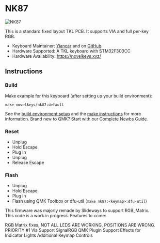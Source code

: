 # NK87

![NK87](https://i.imgur.com/nw29fvc.png)

This is a standard fixed layout TKL PCB. It supports VIA and full per-key RGB.

* Keyboard Maintainer: [Yiancar](https://yiancar-designs.com/) and on [GitHub](https://github.com/yiancar)
* Hardware Supported: A TKL keyboard with STM32F303CC
* Hardware Availability: https://novelkeys.xyz/

## Instructions

### Build

Make example for this keyboard (after setting up your build environment):

    make novelkeys/nk87:default

See the [build environment setup](https://docs.qmk.fm/#/getting_started_build_tools) and the [make instructions](https://docs.qmk.fm/#/getting_started_make_guide) for more information. Brand new to QMK? Start with our [Complete Newbs Guide](https://docs.qmk.fm/#/newbs).

### Reset

- Unplug
- Hold Escape
- Plug In
- Unplug
- Release Escape

### Flash

- Unplug
- Hold Escape
- Plug In
- Flash using QMK Toolbox or dfu-util (`make nk87:<keymap>:dfu-util`)


This firmware was majorly remade by Slideways to support RGB_Matrix. This code is a work in progress. Features to come:

RGB Matrix fixes, NOT ALL LEDS ARE WORKING, POSITIONS ARE WRONG. PRIORITY #1
Via Support
SignalRGB QMK Plugin Support
Effects for Indicator Lights
Additional Keymap Controls